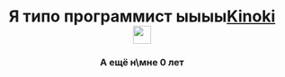 <h1 align="center">Я типо программист ыыыы<a href="https://zelenka.guru/kinoki445/" target="_blank">Kinoki</a> 
<img src="https://github.com/blackcater/blackcater/raw/main/images/Hi.gif" height="32"/></h1>
<h3 align="center">А ещё н\мне 0 лет</h3>
